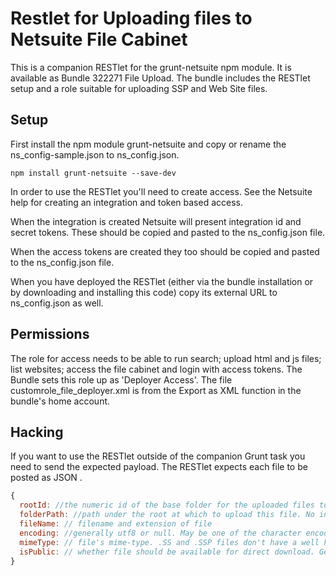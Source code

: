# Restlet for Uploading files to Netsuite File Cabinet

This is a companion RESTlet for the grunt-netsuite npm module. It is available as Bundle 322271 File Upload. The bundle includes the RESTlet setup and a role suitable for uploading SSP and Web Site files.

## Setup

First install the npm module grunt-netsuite and copy or rename the ns_config-sample.json to ns_config.json.

```shell
npm install grunt-netsuite --save-dev
```

In order to use the RESTlet you'll need to create access. See the Netsuite help for creating an integration and token based access.

When the integration is created Netsuite will present integration id and secret tokens. These should be copied and pasted to the ns_config.json file.

When the access tokens are created they too should be copied and pasted to the ns_config.json file.

When you have deployed the RESTlet (either via the bundle installation or by downloading and installing this code) copy its external URL to ns_config.json as well.

## Permissions
The role for access needs to be able to run search; upload html and js files; list websites; access the file cabinet and login with access tokens. The Bundle sets this role up as 'Deployer Access'. The file customrole_file_deployer.xml is from the Export as XML function in the bundle's home account.

## Hacking
If you want to use the RESTlet outside of the companion Grunt task you need to send the expected payload. The RESTlet expects each file to be posted as JSON .

```js
{
  rootId: //the numeric id of the base folder for the uploaded files to be deployed. If null or missing then the folderPath starts at the top level of the file cabinet with no preceding /.
  folderPath: //path under the root at which to upload this file. No initial /. Trailing slash is ignored.
  fileName: // filename and extension of file
  encoding: //generally utf8 or null. May be one of the character encodings recognized by Netsuite.
  mimeType: // file's mime-type. .SS and .SSP files don't have a well known mimeType that maps to Netsuite so their file cabinet type is set by the RESTlet.
  isPublic: // whether file should be available for direct download. Generally true.
}
```
